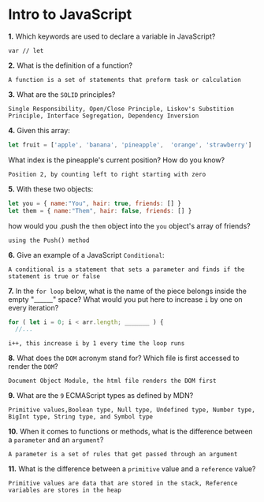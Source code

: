 # Intro to JavaScript

**1.** Which keywords are used to declare a variable in JavaScript?
<!-- enter you answer in the space below -->
```
var // let 
```
**2.** What is the definition of a function?
<!-- enter you answer in the space below -->
```
A function is a set of statements that preform task or calculation 
```
**3.** What are the `SOLID` principles?
<!-- enter you answer in the space below -->
```
Single Responsibility, Open/Close Principle, Liskov's Substition Principle, Interface Segregation, Dependency Inversion
```
**4.** Given this array: 
```js
let fruit = ['apple', 'banana', 'pineapple',  'orange', 'strawberry']
``` 
What index is the pineapple's current position? How do you know?
<!-- enter you answer in the space below -->
```
Position 2, by counting left to right starting with zero
```
**5.** With these two objects: 
```js
let you = { name:"You", hair: true, friends: [] }
let them = { name:"Them", hair: false, friends: [] }
```
how would you .push the `them` object into the `you` object's array of friends?
<!-- enter you answer in the space below -->
```
using the Push() method
```

**6.** Give an example of a JavaScript `Conditional`:
<!-- enter you answer in the space below -->
```
A conditional is a statement that sets a parameter and finds if the statement is true or false
```
**7.** In the `for loop` below, what is the name of the piece belongs inside the empty "______" space? What would you put here to increase `i` by one on every iteration?
```js
for ( let i = 0; i < arr.length; _______ ) {
  //...
```
<!-- enter you answer in the space below -->
```
i++, this increase i by 1 every time the loop runs
```
**8.** What does the `DOM` acronym stand for? Which file is first accessed to render the `DOM`?
<!-- enter you answer in the space below -->
```
Document Object Module, the html file renders the DOM first
```

**9.** What are the `9` ECMAScript types as defined by MDN?
<!-- enter you answer in the space below -->
```
Primitive values,Boolean type, Null type, Undefined type, Number type, BigInt type, String type, and Symbol type
```
**10.** When it comes to functions or methods, what is the difference between a `parameter` and an `argument`?
<!-- enter you answer in the space below -->
```
A parameter is a set of rules that get passed through an argument 
```
**11.** What is the difference between a `primitive` value and a `reference` value?
<!-- enter you answer in the space below -->
```
Primitive values are data that are stored in the stack, Reference variables are stores in the heap
```